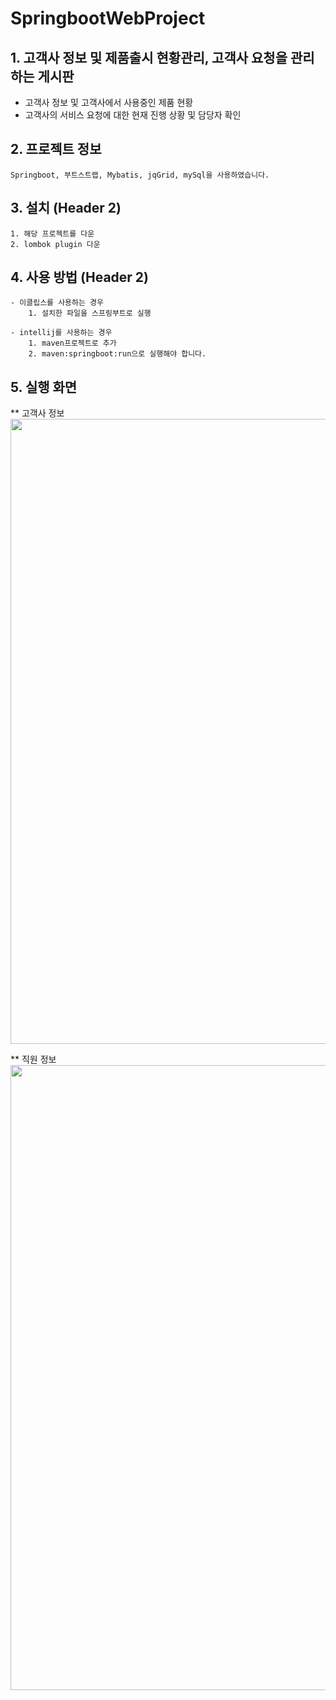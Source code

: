 # SpringbootWebProject
## 1. 고객사 정보 및 제품출시 현황관리, 고객사 요청을 관리하는 게시판

 - 고객사 정보 및 고객사에서 사용중인 제품 현황
 - 고객사의 서비스 요청에 대한 현재 진행 상황 및 담당자 확인


## 2. 프로젝트 정보

    Springboot, 부트스트랩, Mybatis, jqGrid, mySql을 사용하였습니다.

## 3. 설치 (Header 2)

    1. 해당 프로젝트를 다운
    2. lombok plugin 다운
    
## 4. 사용 방법 (Header 2)

    - 이클립스를 사용하는 경우
        1. 설치한 파일을 스프링부트로 실행
    
    - intellij를 사용하는 경우
        1. maven프로젝트로 추가
        2. maven:springboot:run으로 실행해야 합니다.
        
        
## 5. 실행 화면

 ** 고객사 정보
<img width="1000" src="https://user-images.githubusercontent.com/59523147/121545842-d3ce5100-ca45-11eb-9e42-16c8d0707412.png">

 ** 직원 정보
<img width="1000" src="https://user-images.githubusercontent.com/59523147/121546365-3293ca80-ca46-11eb-948a-1ad9df95bc13.png">

